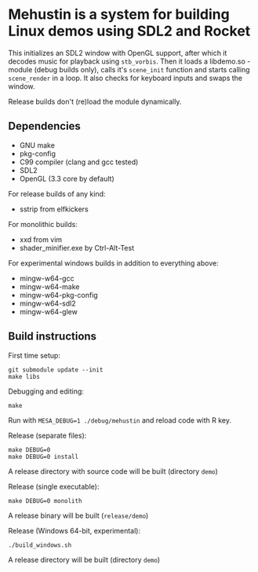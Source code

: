 # Mehustin is a system for building Linux demos using SDL2 and Rocket

This initializes an SDL2 window with OpenGL support, after which it
decodes music for playback using `stb_vorbis`.
Then it loads a libdemo.so -module (debug builds only), calls it's `scene_init`
function and starts calling `scene_render` in a loop. It also checks for
keyboard inputs and swaps the window.

Release builds don't (re)load the module dynamically.

## Dependencies

- GNU make
- pkg-config
- C99 compiler (clang and gcc tested)
- SDL2
- OpenGL (3.3 core by default)

For release builds of any kind:
- sstrip from elfkickers

For monolithic builds:
- xxd from vim
- shader_minifier.exe by Ctrl-Alt-Test

For experimental windows builds in addition to everything above:
- mingw-w64-gcc
- mingw-w64-make
- mingw-w64-pkg-config
- mingw-w64-sdl2
- mingw-w64-glew

## Build instructions

First time setup:
```
git submodule update --init
make libs
```

Debugging and editing:
```
make
```
Run with `MESA_DEBUG=1 ./debug/mehustin` and reload code with R key.

Release (separate files):
```
make DEBUG=0
make DEBUG=0 install
```
A release directory with source code will be built (directory `demo`)

Release (single executable):
```
make DEBUG=0 monolith
```
A release binary will be built (`release/demo`)

Release (Windows 64-bit, experimental):
```
./build_windows.sh
```
A release directory will be built (directory `demo`)
